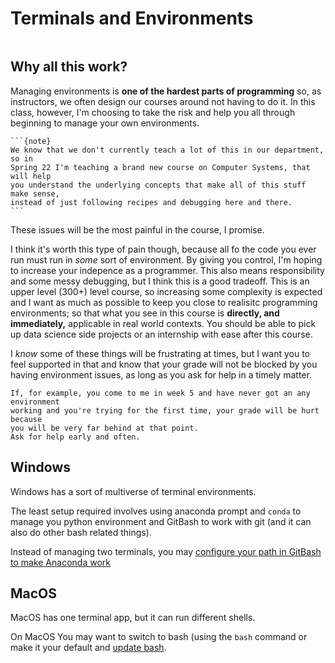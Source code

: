 # Terminals and Environments

```{tableofcontents}
```

## Why all this work?

Managing environments is **one of the hardest parts of programming** so, as instructors,
we often design our courses around not having to do it.  In this class, however,
I'm choosing to take the risk and help you all through beginning to manage your
own environments.  
````{margin}
```{note}
We know that we don't currently teach a lot of this in our department, so in
Spring 22 I'm teaching a brand new course on Computer Systems, that will help
you understand the underlying concepts that make all of this stuff make sense,
instead of just following recipes and debugging here and there.
```
````

These issues will be the most painful in the course, I promise.

I think it's worth this type of pain though, because all fo the code you ever
run must run in *some* sort of environment.  By giving you control, I'm hoping
to increase your indepence as a programmer.  This also means responsibility and
some messy debugging, but I think this is a good tradeoff.  This is an upper
level (300+) level course, so increasing some complexity is expected and I want
as much as possible to keep you close to realisitc programming environments; so
that what you see in this course is **directly, and immediately,** applicable in
real world contexts.  You should be able to pick up data science side projects
or an internship with ease after this course.  


I *know* some of these things will be frustrating at times, but I want you to
feel supported in that and know that your grade will not be blocked by you
having environment issues, as long as you ask for help in a timely matter.  

```{margin}
If, for example, you come to me in week 5 and have never got an any environment
working and you're trying for the first time, your grade will be hurt because
you will be very far behind at that point.
Ask for help early and often. 
```


## Windows

Windows has a sort of multiverse of terminal environments.

The least setup required involves using anaconda prompt and `conda` to manage
you python environment and GitBash to work with git (and it can also do other
bash related things).

Instead of managing two terminals, you may [configure your path in GitBash to
make Anaconda work](https://stackoverflow.com/questions/54501167/anaconda-and-git-bash-in-windows-conda-command-not-found)

## MacOS

MacOS has one terminal app, but it can run different shells.

On MacOS You may want to switch to bash (using the `bash` command or make it your default and [update bash](https://itnext.io/upgrading-bash-on-macos-7138bd1066ba).
